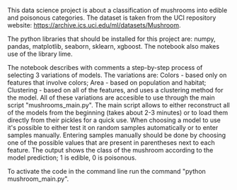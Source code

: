 This data science project is about a classification of mushrooms into edible and poisonous categories. The dataset is taken from the UCI repository website: https://archive.ics.uci.edu/ml/datasets/Mushroom.

The python libraries that should be installed for this project are: numpy, pandas, matplotlib, seaborn, sklearn, xgboost. The notebook also makes use of the library lime.

The notebook describes with comments a step-by-step process of selecting 3 variations of models. The variations are: Colors - based only on features that involve colors; Area - based on population and habitat; Clustering - based on all of the features, and uses a clustering method for the model. All of these variations are accesible to use through the main script "mushrooms_main.py". The main script allows to either reconstruct all of the models from the beginning (takes about 2-3 minutes) or to load them directly from their pickles for a quick use. When choosing a model to use it's possible to either test it on random samples automatically or to enter samples manually. Entering samples manually should be done by choosing one of the possible values that are present in parentheses next to each feature. The output shows the class of the mushroom according to the model prediction; 1 is edible, 0 is poisonous.

To activate the code in the command line run the command "python mushroom_main.py".
